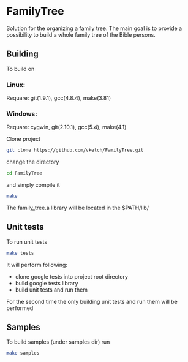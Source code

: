 # FamilyTree
Solution for the organizing a family tree.
The main  goal is to provide a possibility to build a whole family tree of the Bible persons.

## Building
To build  on 
### Linux:
   Requare: git(1.9.1), gcc(4.8.4), make(3.81) 
### Windows:
   Requare: cygwin, git(2.10.1), gcc(5.4), make(4.1)
 
Clone project

```bash
git clone https://github.com/vketch/FamilyTree.git
```
change the directory 
```bash
cd FamilyTree 
```
and simply compile it
```bash
make 
```
The family_tree.a library will be located in the  $PATH/lib/

## Unit tests
To run unit tests 
```bash 
make tests
```
It will perform following:
* clone google tests into project root directory
* build google tests library 
* build unit tests and run them
    
For the second time the only building unit tests and run them will be performed    

## Samples
To build samples (under samples dir) run 
```bash 
make samples
```
